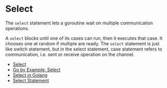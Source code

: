 # Select

The `select` statement lets a goroutine wait on multiple communication operations.

A `select` blocks until one of its cases can run, then it executes that case. It chooses one at random if multiple are ready. The `select` statement is just like switch statement, but in the select statement, case statement refers to communication, i.e. sent or receive operation on the channel.

- [Select](https://go.dev/tour/concurrency/5)
- [Go by Example: Select](https://gobyexample.com/select)
- [Select in Golang](https://www.geeksforgeeks.org/select-statement-in-go-language/)
- [Select Statement](https://www.youtube.com/watch?v=1c7ttSJDMAI)
